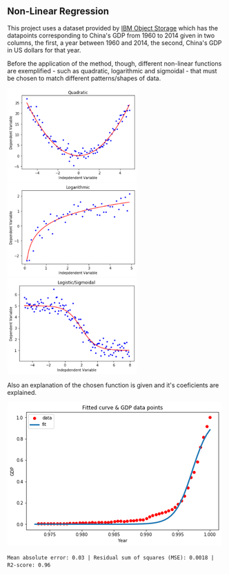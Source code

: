 ## Non-Linear Regression
This project uses a dataset provided by [IBM Object Storage](https://s3-api.us-geo.objectstorage.softlayer.net/cf-courses-data/CognitiveClass/ML0101ENv3/labs/china_gdp.csv) which has 
the datapoints corresponding to China's GDP from 1960 to 2014 given in two columns, the first, a year between 1960 and 2014, the second, China's GDP in US dollars for that year.

Before the application of the method, though, different non-linear functions are exemplified - such as quadratic, logarithmic and sigmoidal - that must be chosen to 
match different patterns/shapes of data.

<img src=./imgnl/quadratic_f.png width="300"> <img src=./imgnl/logarithmic_f.png width="300"> <img src=./imgnl/sigmoidal_f.png width="300">

Also an explanation of the chosen function is given and it's coeficients are explained.



![ ](./imgnl/function_graph.png)

`Mean absolute error: 0.03 | Residual sum of squares (MSE): 0.0018 | R2-score: 0.96`
